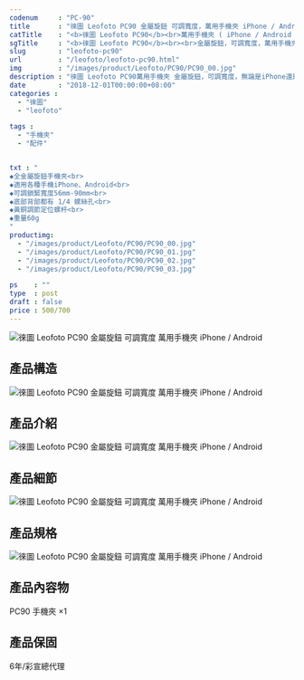 ```yaml
---
codenum     : "PC-90"
title       : "徠圖 Leofoto PC90 金屬旋鈕 可調寬度，萬用手機夾 iPhone / Android"
catTitle    : "<b>徠圖 Leofoto PC90</b><br>萬用手機夾 ( iPhone / Android ) <br>"
sgTitle     : "<b>徠圖 Leofoto PC90</b><br><br>金屬旋鈕，可調寬度，萬用手機夾 iPhone / Android<br>"
slug        : "leofoto-pc90"
url         : "/leofoto/leofoto-pc90.html"
img         : "/images/product/Leofoto/PC90/PC90_00.jpg"
description : "徠圖 Leofoto PC90萬用手機夾 金屬旋鈕，可調寬度，無論是iPhone還是Android手機皆可使用"
date        : "2018-12-01T00:00:00+08:00"
categories :
  - "徠圖"
  - "leofoto"

tags :
  - "手機夾"
  - "配件"


txt : "
◆全金屬旋鈕手機夾<br>
◆適用各種手機iPhone、Android<br>
◆可調鎖緊寬度56mm-90mm<br>
◆底部背部都有 1/4 螺絲孔<br>
◆黃銅調節定位螺杆<br>
◆重量60g
"
productimg:
  - "/images/product/Leofoto/PC90/PC90_00.jpg"
  - "/images/product/Leofoto/PC90/PC90_01.jpg"
  - "/images/product/Leofoto/PC90/PC90_02.jpg"
  - "/images/product/Leofoto/PC90/PC90_03.jpg"

ps    : ""
type  : post
draft : false
price : 500/700
---
```

<p>
<img src="/images/product/Leofoto/PC90/PC90_04.jpg" alt="徠圖 Leofoto  PC90 金屬旋鈕 可調寬度 萬用手機夾 iPhone / Android">
</p>
<h2>產品構造</h2>
<p>
<img src="/images/product/Leofoto/PC90/PC90_05.jpg" alt="徠圖 Leofoto  PC90 金屬旋鈕 可調寬度 萬用手機夾 iPhone / Android">
</p>
<h2>產品介紹</h2>
<p>
<img src="/images/product/Leofoto/PC90/PC90_06.jpg" alt="徠圖 Leofoto  PC90 金屬旋鈕 可調寬度 萬用手機夾 iPhone / Android">
</p>
<h2>產品細節</h2>
<p>
<img src="/images/product/Leofoto/PC90/PC90_07.jpg" alt="徠圖 Leofoto  PC90 金屬旋鈕 可調寬度 萬用手機夾 iPhone / Android">
</p>
<h2>產品規格</h2>
<p>
<img src="/images/product/Leofoto/PC90/PC90_08.jpg" alt="徠圖 Leofoto  PC90 金屬旋鈕 可調寬度 萬用手機夾 iPhone / Android">
</p>
<h2>產品內容物</h2>
<p>
PC90 手機夾 ×1
</p>
<h2>產品保固</h2>
<p>
6年/彩宣總代理
</p>